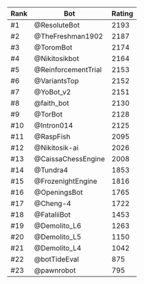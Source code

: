 Rank|Bot|Rating
---|---|---
#1|@ResoluteBot|2193
#2|@TheFreshman1902|2187
#3|@ToromBot|2174
#4|@Nikitosikbot|2164
#5|@ReinforcementTrial|2153
#6|@VariantsTop|2152
#7|@YoBot_v2|2151
#8|@faith_bot|2130
#9|@TorBot|2128
#10|@Intron014|2125
#11|@RaspFish|2095
#12|@Nikitosik-ai|2026
#13|@CaissaChessEngine|2008
#14|@Tundra4|1853
#15|@FrozenightEngine|1816
#16|@OpeningsBot|1765
#17|@Cheng-4|1722
#18|@FataliiBot|1453
#19|@Demolito_L6|1263
#20|@Demolito_L5|1150
#21|@Demolito_L4|1042
#22|@botTideEval|875
#23|@pawnrobot|795
